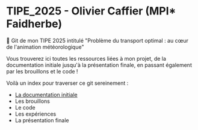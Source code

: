 # TIPE_2025 - Olivier Caffier (MPI* Faidherbe)
📝 Git de mon TIPE 2025 intitulé "Problème du transport optimal : au cœur de l'animation météorologique"


Vous trouverez ici toutes les ressources liées à mon projet, de la documentation initiale jusqu'à la présentation finale, en passant également par les brouillons et le code !

Voilà un index pour traverser ce git sereinement : 
- [La documentation initiale](/documentation/docu.md)
- Les brouillons
- Le code
- Les expériences
- La présentation finale
